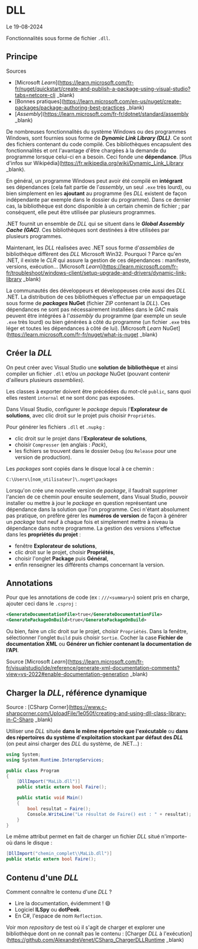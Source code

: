 # DLL

Le 19-08-2024

Fonctionnalités sous forme de fichier `.dll`.

## Principe

Sources
- [Microsoft *Learn*](https://learn.microsoft.com/fr-fr/nuget/quickstart/create-and-publish-a-package-using-visual-studio?tabs=netcore-cli _blank)
- [Bonnes pratiques](https://learn.microsoft.com/en-us/nuget/create-packages/package-authoring-best-practices _blank)
- [*Assembly*](https://learn.microsoft.com/fr-fr/dotnet/standard/assembly _blank)

De nombreuses fonctionnalités du système Windows ou des programmes Windows, sont fournies sous forme de ***Dynamic Link Library (DLL)***. Ce sont des fichiers contenant du code compilé. Ces bibliothèques encapsulent des fonctionnalités et ont l'avantage d'être chargées à la demande du programme lorsque celui-ci en a besoin. Ceci fonde une **dépendance**. [Plus d'infos sur Wikipédia](https://fr.wikipedia.org/wiki/Dynamic_Link_Library _blank).

En général, un programme Windows peut avoir été compilé en **intégrant** ses dépendances (cela fait partie de l'*assembly*, un seul `.exe` très lourd), ou bien simplement en les **ajoutant** au programme (les *DLL* existent de façon indépendante par exemple dans le dossier du programme). Dans ce dernier cas, la bibliothèque est donc disponible à un certain chemin de fichier ; par conséquent, elle peut être utilisée par plusieurs programmes. 

.NET fournit un ensemble de *DLL* qui se situent dans le ***Global Assembly Cache (GAC)***. Ces bibliothèques sont destinées à être utilisées par plusieurs programmes. 

Maintenant, les *DLL* réalisées avec .NET sous forme d'*assemblies* de bibliothèque diffèrent des *DLL* Microsoft Win32. Pourquoi ? Parce qu'en .NET, il existe le *CLR* qui assure la gestion de ces dépendances : manifeste, versions, exécution... [Microsoft *Learn*](https://learn.microsoft.com/fr-fr/troubleshoot/windows-client/setup-upgrade-and-drivers/dynamic-link-library _blank)

La communautés des développeurs et développeuses crée aussi des *DLL* .NET. La distribution de ces bibliothèques s'effectue par un empaquetage sous forme de ***packages* NuGet** (fichier ZIP contenant la *DLL*). Ces dépendances ne sont pas nécessairement installées dans le *GAC* mais peuvent être intégrées à l'*assembly* du programme (par exemple un seule `.exe` très lourd) ou bien générées à côté du programme (un fichier `.exe` très léger et toutes les dépendances à côté de lui). [Microsoft *Learn* NuGet](https://learn.microsoft.com/fr-fr/nuget/what-is-nuget _blank)

## Créer la *DLL*

On peut créer avec Visual Studio une **solution de bibliothèque** et ainsi compiler un fichier `.dll` et/ou un *package* NuGet (pouvant contenir d'ailleurs plusieurs *assemblies*).

Les classes à exporter doivent être précédées du mot-clé `public`, sans quoi elles restent `internal` et ne sont donc pas exposées.

Dans Visual Studio, configurer le *package* depuis l'**Explorateur de solutions**, avec clic droit sur le projet puis choisir `Propriétés`.

Pour générer les fichiers `.dll` et `.nupkg` :
- clic droit sur le projet dans l'**Explorateur de solutions**,
- choisir `Compresser` (en anglais : *Pack*),
- les fichiers se trouvent dans le dossier `Debug` (ou `Release` pour une version de production).

Les *packages* sont copiés dans le disque local à ce chemin : 

```
C:\Users\[nom_utilisateur]\.nuget\packages
``` 

Lorsqu'on crée une nouvelle version de *package*, il faudrait supprimer l'ancien de ce chemin pour ensuite seulement, dans Visual Studio, pouvoir installer ou mettre à jour le *package* en question représentant une dépendance dans la solution que l'on programme. Ceci n'étant absolument pas pratique, on préfère gérer les **numéros de version** de façon à générer un *package* tout neuf à chaque fois et simplement mettre à niveau la dépendance dans notre programme. La gestion des versions s'effectue dans les **propriétés du projet** :
- fenêtre **Explorateur de solutions**, 
- clic droit sur le projet, choisir **Propriétés**, 
- choisir l'onglet **Package** puis **Général**,
- enfin renseigner les différents champs concernant la version.

## Annotations

Pour que les annotations de code (ex : `///<summary>`) soient pris en charge, ajouter ceci dans le `.csproj` :

```XML
<GenerateDocumentationFile>true</GenerateDocumentationFile>
<GeneratePackageOnBuild>true</GeneratePackageOnBuild>
```

Ou bien, faire un clic droit sur le projet, choisir `Propriétés`. Dans la fenêtre, sélectionner l'onglet `Build` puis choisir `Sortie`. Cocher la case **Fichier de documentation XML** ou **Générer un fichier contenant la documentation de l’API**.

Source [Microsoft *Learn*](https://learn.microsoft.com/fr-fr/visualstudio/ide/reference/generate-xml-documentation-comments?view=vs-2022#enable-documentation-generation _blank)

## Charger la *DLL*, référence dynamique

Source : [CSharp Corner](https://www.c-sharpcorner.com/UploadFile/1e050f/creating-and-using-dll-class-library-in-C-Sharp _blank)

Utiliser une *DLL* située **dans le même répertoire que l'exécutable** ou **dans des répertoires du système d'exploitation stockant par défaut des *DLL*** (on peut ainsi charger des *DLL* du système, de .NET...) :

```C#
using System;
using System.Runtime.InteropServices;

public class Program
{
	[DllImport("MaLib.dll")]
	public static extern bool Faire();

	public static void Main()
	{
		bool resultat = Faire();
		Console.WriteLine("Le résultat de Faire() est : " + resultat);
	}
}
```

Le même attribut permet en fait de charger un fichier *DLL* situé n'importe-où dans le disque :

```C#
[DllImport("chemin_complet\\MaLib.dll")]
public static extern bool Faire();
```

## Contenu d'une *DLL*

Comment connaître le contenu d'une *DLL* ?
- Lire la documentation, évidemment ! 😄
- Logiciel **ILSpy** ou **dotPeek**.
- En C#, l'espace de nom `Reflection`.

Voir mon *repository* de test où il s'agit de charger et explorer une bibliothèque dont on ne connaît pas le contenu : [Charger *DLL* à l'exécution](https://github.com/AlexandreVenet/CSharp_ChargerDLLRuntime _blank)
